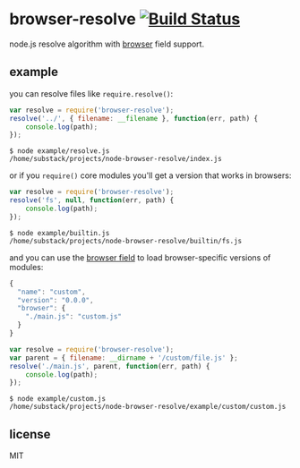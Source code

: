 # browser-resolve [![Build Status](https://travis-ci.org/shtylman/node-browser-resolve.png?branch=master)](https://travis-ci.org/shtylman/node-browser-resolve)

node.js resolve algorithm with [browser](https://gist.github.com/shtylman/4339901) field support.

## example

you can resolve files like `require.resolve()`:
``` js
var resolve = require('browser-resolve');
resolve('../', { filename: __filename }, function(err, path) {
    console.log(path);
});
```

```
$ node example/resolve.js
/home/substack/projects/node-browser-resolve/index.js
```

or if you `require()` core modules you'll get a version that works in browsers:

``` js
var resolve = require('browser-resolve');
resolve('fs', null, function(err, path) {
    console.log(path);
});
```

```
$ node example/builtin.js
/home/substack/projects/node-browser-resolve/builtin/fs.js
```

and you can use the
[browser field](https://gist.github.com/shtylman/4339901) to load
browser-specific versions of modules:

``` js
{
  "name": "custom",
  "version": "0.0.0",
  "browser": {
    "./main.js": "custom.js"
  }
}
```

``` js
var resolve = require('browser-resolve');
var parent = { filename: __dirname + '/custom/file.js' };
resolve('./main.js', parent, function(err, path) {
    console.log(path);
});
```

```
$ node example/custom.js
/home/substack/projects/node-browser-resolve/example/custom/custom.js
```

## license

MIT
